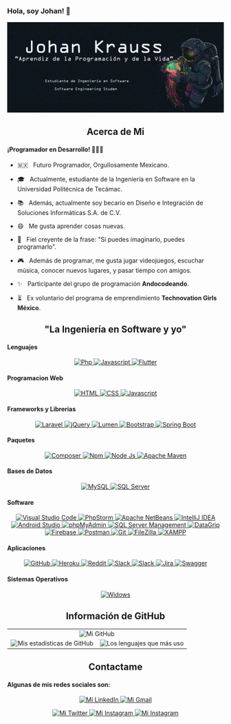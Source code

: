 ### Hola, soy Johan! 👋

<p align="center">
  <img src="https://github.com/JohanKrauss/JohanKrauss/blob/main/images/Portada%20Git.png" />
</p>

<!--
  **JohanKrauss/JohanKrauss** is a ✨ _special_ ✨ repository because its `README.md` (this file) appears on your GitHub profile. 
-->

<!-- Acerca de Mi -->
<h2 align="center">Acerca de Mi</h2>

<h4> ¡Programador en Desarrollo! 🧑🏻‍💻 </h4>

- 🇲🇽 &nbsp; Futuro Programador, Orgullosamente Mexicano.

- 🎓 &nbsp; Actualmente, estudiante de la Ingeniería en Software en la Universidad Politécnica de Tecámac.

- 📚 &nbsp; Además, actualmente soy becario en Diseño e Integración de Soluciones Informáticas S.A. de C.V.

- 😄 &nbsp; Me gusta aprender cosas nuevas.

- 🔮 &nbsp; Fiel creyente de la frase: "Si puedes imaginarlo, puedes programarlo".

- 🎮 &nbsp; Además de programar, me gusta jugar videojuegos, escuchar música, conocer nuevos lugares, y pasar tiempo con amigos.

- ✨ &nbsp; Participante del grupo de programación **Andocodeando**.

- ⏳ &nbsp; Ex voluntario del programa de emprendimiento **Technovation Girls México**.

<!-- #Acerca de Mi -->

<!-- La Ingeniería en Software y yo -->
<div id="myGitHubInformation">
  <h2 align="center">"La Ingeniería en Software y yo"</h4>
  
  <!-- Lenguajes -->
  <h4>Lenguajes</h4>
  <p align="center">
    <a href="https://www.php.net/manual/es/index.php">
      <img src="https://img.shields.io/badge/PHP-6566ba.svg?style=for-the-badge&logo=php&logoColor=6566ba&labelColor=ffffff" alt="Php">
    </a>
    <a href="https://lenguajejs.com/javascript/dom/que-es/">
      <img src="https://img.shields.io/badge/JS-f5f542.svg?style=for-the-badge&logo=javascript&logoColor=f5f542&labelColor=ffffff" alt="Javascript">
    </a>
    <a href="https://docs.flutter.dev/">
      <img src="https://img.shields.io/badge/Flutter-02569B.svg?style=for-the-badge&logo=Flutter&logoColor=02569B&labelColor=ffffff" alt="Flutter">
    </a>
  </p>
  <!-- Lenguajes -->
  
  <!-- Programacion Web -->
  <h4>Programacion Web</h4>
  <p align="center">
    <a href="https://developer.mozilla.org/en-US/docs/Glossary/HTML5">
      <img src="https://img.shields.io/badge/HTML-E34F26.svg?style=for-the-badge&logo=HTML5&logoColor=E34F26&labelColor=ffffff" alt="HTML">
    </a>
    <a href="https://developer.mozilla.org/es/docs/Web/CSS">
      <img src="https://img.shields.io/badge/CSS-1572B6.svg?style=for-the-badge&logo=CSS3&logoColor=1572B6&labelColor=ffffff" alt="CSS">
    </a>
    <a href="https://lenguajejs.com/javascript/dom/que-es/">
      <img src="https://img.shields.io/badge/JS-f5f542.svg?style=for-the-badge&logo=javascript&logoColor=f5f542&labelColor=ffffff" alt="Javascript">
    </a>
  </p>
  <!-- Programacion Web -->
  
   <!-- Frameworks y Librerias -->
  <h4>Frameworks y Librerias</h4>
  <p align="center">
    <a href="https://laravel.com/docs/9.x/installation">
      <img src="https://img.shields.io/badge/Laravel-FF2D20.svg?style=for-the-badge&logo=Laravel&logoColor=FF2D20&labelColor=ffffff" alt="Laravel">
    </a>
    <a href="https://api.jquery.com/">
      <img src="https://img.shields.io/badge/jQuery-0769AD.svg?style=for-the-badge&logo=jQuery&logoColor=0769AD&labelColor=ffffff" alt="jQuery">
    </a>
    <a href="https://lumen.laravel.com/docs/9.x">
      <img src="https://img.shields.io/badge/Lumen-E74430.svg?style=for-the-badge&logo=Lumen&logoColor=E74430&labelColor=ffffff" alt="Lumen">
    </a>
    <a href="https://getbootstrap.com/">
      <img src="https://img.shields.io/badge/Bootstrap-7952B3.svg?style=for-the-badge&logo=Bootstrap&logoColor=7952B3&labelColor=ffffff" alt="Bootstrap">
    </a>
    <a href="https://docs.spring.io/spring-boot/docs/current/reference/htmlsingle/">
      <img src="https://img.shields.io/badge/Spring%20Boot-6DB33F.svg?style=for-the-badge&logo=SpringBoot&logoColor=6DB33F&labelColor=ffffff" alt="Spring Boot">
    </a>
  </p>
  <!-- Frameworks y Librerias -->
  
  <!-- Paquetes -->
  <h4>Paquetes</h4>
  <p align="center">
    <a href="https://getcomposer.org/doc/">
      <img src="https://img.shields.io/badge/Composer-885630.svg?style=for-the-badge&logo=Composer&logoColor=885630&labelColor=ffffff" alt="Composer">
    </a>
    <a href="https://docs.npmjs.com/">
      <img src="https://img.shields.io/badge/npm-CB3837.svg?style=for-the-badge&logo=npm&logoColor=CB3837&labelColor=ffffff" alt="Npm">
    </a>
    <a href="https://nodejs.org/en/docs/">
      <img src="https://img.shields.io/badge/Node.js-339933.svg?style=for-the-badge&logo=Node.js&logoColor=339933&labelColor=ffffff" alt="Node Js">
    </a>
    <a href="https://maven.apache.org/guides/">
      <img src="https://img.shields.io/badge/Apache%20Maven-C71A36.svg?style=for-the-badge&logo=Apache%20Maven&logoColor=C71A36&labelColor=ffffff" alt="Apache Maven">
    </a>
  </p>
  <!-- Paquetes -->
  
  <!-- Bases de Datos -->
  <h4>Bases de Datos</h4>
  <p align="center">
    <a href="https://dev.mysql.com/doc/">
      <img src="https://img.shields.io/badge/mysql-F29111.svg?style=for-the-badge&logo=mysql&logoColor=00758f&labelColor=ffffff" alt="MySQL">
    </a>
    <a href="https://learn.microsoft.com/en-us/sql/sql-server/?view=sql-server-ver16">
      <img src="https://img.shields.io/badge/SLQ%20Server-CC2927.svg?style=for-the-badge&logo=MicrosoftSQLServer&logoColor=CC2927&labelColor=ffffff" alt="SQL Server">
    </a>
  </p>
  <!-- Bases de Datos -->
  
  <!-- Software -->
  <h4>Software</h4>
  <p align="center">
    <a href="https://code.visualstudio.com/">
      <img src="https://img.shields.io/badge/VSCode-007ACC.svg?style=for-the-badge&logo=VisualStudioCode&logoColor=007ACC&labelColor=ffffff" alt="Visual Studio Code">
    </a>
    <a href="https://www.jetbrains.com/es-es/phpstorm/">
      <img src="https://img.shields.io/badge/PhpStorm-000000.svg?style=for-the-badge&logo=PhpStorm&logoColor=000000&labelColor=ffffff" alt="PhpStorm">
    </a>
    <a href="https://netbeans.apache.org/kb/">
      <img src="https://img.shields.io/badge/Apache%20NetBeans-1B6AC6.svg?style=for-the-badge&logo=ApacheNetBeansIDE&logoColor=1B6AC6&labelColor=ffffff" alt="Apache NetBeans">
    </a>
    <a href="https://www.jetbrains.com/idea/">
      <img src="https://img.shields.io/badge/IntelliJ%20IDEA-000000.svg?style=for-the-badge&logo=IntelliJIDEA&logoColor=000000&labelColor=ffffff" alt="IntelliJ IDEA">
    </a>
    <a href="https://developer.android.com/docs">
      <img src="https://img.shields.io/badge/Android%20Studio-3DDC84.svg?style=for-the-badge&logo=AndroidStudio&logoColor=3DDC84&labelColor=ffffff" alt="Android Studio">
    </a>
    <a href="https://www.phpmyadmin.net/docs/">
      <img src="https://img.shields.io/badge/phpMyAdmin-6C78AF.svg?style=for-the-badge&logo=phpMyAdmin&logoColor=6C78AF&labelColor=ffffff" alt="phpMyAdmin">
    </a>
    <a href="https://www.manageengine.com/products/applications_manager/">
      <img src="https://img.shields.io/badge/SQL%20Server%20Management-FFB900.svg?style=for-the-badge&logo=AmazonDynamoDB&logoColor=FFB900&labelColor=ffffff" alt="SQL Server Management">
    </a>
    <a href="https://www.jetbrains.com/es-es/datagrip/">
      <img src="https://img.shields.io/badge/DataGrip-000000.svg?style=for-the-badge&logo=DataGrip&logoColor=000000&labelColor=ffffff" alt="DataGrip">
    </a>
    <a href="https://firebase.google.com/docs">
      <img src="https://img.shields.io/badge/Firebase-FFCA28.svg?style=for-the-badge&logo=Firebase&logoColor=FFCA28&labelColor=ffffff" alt="Firebase">
    </a>
    <a href="https://learning.postman.com/docs/getting-started/introduction/">
      <img src="https://img.shields.io/badge/Postman-FF6C37.svg?style=for-the-badge&logo=Postman&logoColor=FF6C37&labelColor=ffffff" alt="Postman">
    </a>
    <a href="https://git-scm.com/downloads">
      <img src="https://img.shields.io/badge/Git%20Bash-F05032.svg?style=for-the-badge&logo=Git&logoColor=F05032&labelColor=ffffff" alt="Git">
    </a>
    <a href="https://wiki.filezilla-project.org/Documentation">
      <img src="https://img.shields.io/badge/FileZilla-BF0000.svg?style=for-the-badge&logo=FileZilla&logoColor=BF0000&labelColor=ffffff" alt="FileZilla">
    </a>
    <a href="https://www.apachefriends.org/es/index.html">
      <img src="https://img.shields.io/badge/XAMPP-FB7A24.svg?style=for-the-badge&logo=XAMPP&logoColor=FB7A24&labelColor=ffffff" alt="XAMPP">
    </a>
  </p>
  <!-- Software -->
  
  <!-- Aplicaciones -->
  <h4>Aplicaciones</h4>
  <p align="center">
    <a href="https://docs.github.com/es">
      <img src="https://img.shields.io/badge/GitHub-181717.svg?style=for-the-badge&logo=GitHub&logoColor=181717&labelColor=ffffff" alt="GitHub">
    </a>
    <a href="https://devcenter.heroku.com/categories/reference">
      <img src="https://img.shields.io/badge/Heroku-430098.svg?style=for-the-badge&logo=Heroku&logoColor=430098&labelColor=ffffff" alt="Heroku">
    </a>
    <a href="https://www.reddit.com/">
      <img src="https://img.shields.io/badge/Reddit-FF4500.svg?style=for-the-badge&logo=Reddit&logoColor=FF4500&labelColor=ffffff" alt="Reddit">
    </a>
    <a href="https://slack.com/intl/es-mx/">
      <img src="https://img.shields.io/badge/Slack-4A154B.svg?style=for-the-badge&logo=Slack&logoColor=4A154B&labelColor=ffffff" alt="Slack">
    </a>
    <a href="https://stackoverflow.com/">
      <img src="https://img.shields.io/badge/Stack%20Overflow-F58025.svg?style=for-the-badge&logo=StackOverflow&logoColor=F58025&labelColor=ffffff" alt="Slack">
    </a>
    <a href="https://www.atlassian.com/es/software/jira">
      <img src="https://img.shields.io/badge/Jira-0052CC.svg?style=for-the-badge&logo=Jira&logoColor=0052CC&labelColor=ffffff" alt="Jira">
    </a>
    <a href="https://swagger.io/">
      <img src="https://img.shields.io/badge/Swagger-85EA2D.svg?style=for-the-badge&logo=Swagger&logoColor=85EA2D&labelColor=ffffff" alt="Swagger">
    </a>
  </p>
  <!-- Aplicaciones -->
  
  <!-- Sistemas Operativos -->
  <h4>Sistemas Operativos</h4>
  <p align="center">
    <a href="https://www.microsoft.com/es-es/software-download/windows10">
      <img src="https://img.shields.io/badge/windows-3795fa.svg?style=for-the-badge&logo=windows&logoColor=3795fa&labelColor=ffffff" alt="Widows">
    </a>
  </p>
  <!-- Sistemas Operativos -->
  
</div>
<!-- #La Ingeniería en Software y yo -->

<!-- Mi Informacion de GitHub -->
<div id="myGitHubInformation">
  <h2 align="center">Información de GitHub</h2>
  <table align="center">
    <tbody>
      <tr>
        <td width="100%" align="center" colspan="2">
          <img src='https://github-readme-streak-stats.herokuapp.com/?user=JohanKrauss&theme=dark&background=0d1117&stroke=1e7ffe&ring=1e7ffe&fire=1e7ffe&currStreakLabel=1e7ffe&hide_border=true'
            alt="Mi GitHub">
        </td>
      </tr>
      <tr>
        <td width="50%" align="center">
          <img src="https://github-readme-stats.vercel.app/api?username=JohanKrauss&show_icons=true&theme=tokyonight" alt="Mis estadísticas de GitHub">
        </td>
        <td width="50%" align="center">
          <img src="https://github-readme-stats.vercel.app/api/top-langs/?username=JohanKrauss&langs_count=10&theme=tokyonight&layout=compact" alt="Los lenguajes que más uso">
        </td>
      </tr>
    </tbody>
  </table>
</div>
<!-- #Mi Informacion de GitHub -->

<!-- Contactame -->
<h2 align="center">Contactame</h2>

<h4> Algunas de mis redes sociales son: </h4>
<p align="center">
  <a href="https://www.linkedin.com/in/johan-guzm%C3%A1n-p%C3%A9rez-b59170164/">
    <img src="https://img.shields.io/badge/Johan%20Guzm%C3%A1n%20P%C3%A9rez-273341.svg?style=plastic&logo=LinkedIn&label=LinkedIn&logoColor=ffffff&labelColor=0A66C2" alt="Mi LinkedIn" width="27%">
  </a>
  <a href="https://mail.google.com/mail/u/0/?fs=1&tf=cm&to=johanguzmpe@gmail.com">
    <img src="https://img.shields.io/badge/Johan%20Guzm%C3%A1n%20P%C3%A9rez-273341.svg?style=plastic&logo=Gmail&label=Gmail&logoColor=ffffff&labelColor=EA4335" alt="Mi Gmail" width="27%">
  </a>
</p>
<p align="center">
    <a href="https://twitter.com/Johan_Krauss98">
    <img src="https://img.shields.io/badge/Johan%20Krauss-273341.svg?style=plastic&logo=Twitter&label=Twitter&logoColor=ffffff&labelColor=1DA1F2" alt="Mi Twitter" width="22%">
  </a>
  <a href="https://www.instagram.com/johan.krauss/?hl=es-la">
    <img src="https://img.shields.io/badge/johan.krauss-273341.svg?style=plastic&logo=Instagram&label=Instagram&logoColor=ffffff&labelColor=E4405F" alt="Mi Instagram" width="25%">
  </a>
  <a href="https://www.reddit.com/user/Krauss98">
    <img src="https://img.shields.io/badge/Krauss98-273341.svg?style=plastic&logo=Reddit&label=Reddit&logoColor=ffffff&labelColor=FF4500" alt="Mi Instagram" width="20%">
  </a>
</p>
<!-- #Contactame -->

